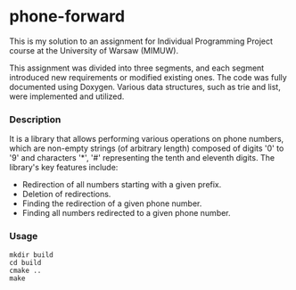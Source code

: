 # phone-forward

This is my solution to an assignment for Individual Programming Project course at the University of Warsaw (MIMUW).

This assignment was divided into three segments, and each segment introduced new requirements or modified existing ones. The code was fully documented using Doxygen. Various data structures, such as trie and list, were implemented and utilized.

### Description

It is a library that allows performing various operations on phone numbers, which are non-empty strings (of arbitrary length) composed of digits '0' to '9' and characters '*', '#' representing the tenth and eleventh digits.
The library's key features include:
- Redirection of all numbers starting with a given prefix.
- Deletion of redirections.
- Finding the redirection of a given phone number.
- Finding all numbers redirected to a given phone number.

### Usage
```
mkdir build
cd build
cmake ..
make
```
